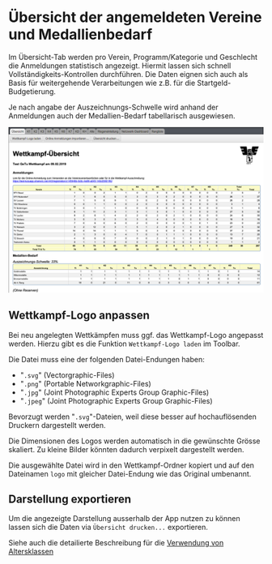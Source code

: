 # Übersicht der angemeldeten Vereine und Medallienbedarf

Im Übersicht-Tab werden pro Verein, Programm/Kategorie und Geschlecht die Anmeldungen statistisch angezeigt. Hiermit lassen sich schnell Vollständigkeits-Kontrollen durchführen. Die Daten eignen sich auch als Basis für weitergehende Verarbeitungen wie z.B. für die Startgeld-Budgetierung.

Je nach angabe der Auszeichnungs-Schwelle wird anhand der Anmeldungen auch der Medallien-Bedarf tabellarisch ausgewiesen.

![](/assets/wettkampf-uebersicht.png)

## Wettkampf-Logo anpassen

Bei neu angelegten Wettkämpfen muss ggf. das Wettkampf-Logo angepasst werden. Hierzu gibt es die Funktion `Wettkampf-Logo laden` im Toolbar.

Die Datei muss eine der folgenden Datei-Endungen haben:

* "`.svg`" \(Vectorgraphic-Files\)
* "`.png`" \(Portable Networkgraphic-Files\)
* "`.jpg`" \(Joint Photographic Experts Group Graphic-Files\)
* "`.jpeg`" \(Joint Photographic Experts Group Graphic-Files\)

Bevorzugt werden "`.svg`"-Dateien, weil diese besser auf hochauflösenden Druckern dargestellt werden.

Die Dimensionen des Logos werden automatisch in die gewünschte Grösse skaliert. Zu kleine Bilder könnten dadurch verpixelt dargestellt werden.

Die ausgewählte Datei wird in den Wettkampf-Ordner kopiert und auf den Dateinamen `logo` mit gleicher Datei-Endung wie das Original umbenannt.

## Darstellung exportieren

Um die angezeigte Darstellung ausserhalb der App nutzen zu können lassen sich die Daten via `Übersicht drucken...` exportieren.

Siehe auch die detailierte Beschreibung für die [Verwendung von Altersklassen](altersklassen.md)